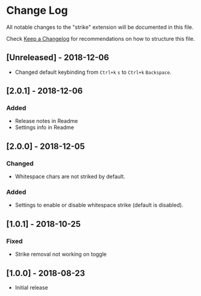 # Change Log
All notable changes to the "strike" extension will be documented in this file.

Check [Keep a Changelog](http://keepachangelog.com/) for recommendations on how to structure this file.

## [Unreleased] - 2018-12-06
- Changed default keybinding from `Ctrl+k` `s` to `Ctrl+k` `Backspace`.

## [2.0.1] - 2018-12-06
### Added
- Release notes in Readme
- Settings info in Readme

## [2.0.0] - 2018-12-05
### Changed
- Whitespace chars are not striked by default.

### Added
- Settings to enable or disable whitespace strike (default is disabled).

## [1.0.1] - 2018-10-25
### Fixed
- Strike removal not working on toggle

## [1.0.0] - 2018-08-23
- Initial release
